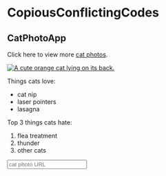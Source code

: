 # CopiousConflictingCodes
<!--Goblins-->
<!doctype html>

<html lang="en">
<head>
  <meta charset="utf-8">

  <title>Cat picture application</title>
  <meta name="description" content="Search for cat pictures">
  <meta name="author" content="The catfather">

  <link rel="stylesheet" href="css/styles.css?v=1.0">

</head>
 <body>
  <h2>CatPhotoApp</h2>
 <main>
   <p>Click here to view more <a href="#">cat photos</a>.</p>

   <a href="#"><img src="https://bit.ly/fcc-relaxing-cat" alt="A cute orange cat lying on its back."></a>

   <p>Things cats love:</p>
    <ul>
     <li>cat nip</li>
     <li>laser pointers</li>
     <li>lasagna</li>
    </ul>
   <p>Top 3 things cats hate:</p>
    <ol>
     <li>flea treatment</li>
     <li>thunder</li>
     <li>other cats</li>
    </ol>
   <form action="https://freecatphotoapp.com/submit-cat-photo">
     <input type="text" placeholder="cat photo URL">
   </form>
  </main>
 </body>
</html>
